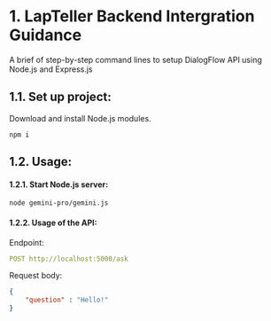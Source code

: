 # 1. LapTeller Backend Intergration Guidance

A brief of step-by-step command lines to setup DialogFlow API using Node.js and Express.js
## 1.1. Set up project:
Download and install Node.js modules.
```console
npm i
```
## 1.2. Usage:
#### 1.2.1. Start Node.js server:
```console
node gemini-pro/gemini.js
```
#### 1.2.2. Usage of the API:
Endpoint:
```yaml
POST http://localhost:5000/ask
```
Request body:
```json
{
    "question" : "Hello!"
}
```
